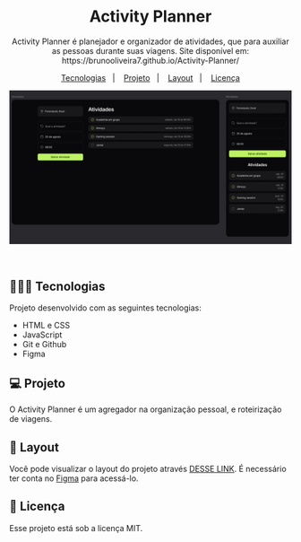 <h1 align="center"> Activity Planner </h1>

<p align="center">
Activity Planner é planejador e organizador de atividades, que para auxiliar as pessoas durante suas viagens. Site disponível em: https://brunooliveira7.github.io/Activity-Planner/
</p>

<p align="center">
  <a href="#-tecnologias">Tecnologias</a>&nbsp;&nbsp;&nbsp;|&nbsp;&nbsp;&nbsp;
  <a href="#-projeto">Projeto</a>&nbsp;&nbsp;&nbsp;|&nbsp;&nbsp;&nbsp;
  <a href="#-layout">Layout</a>&nbsp;&nbsp;&nbsp;|&nbsp;&nbsp;&nbsp;
  <a href="#memo-licença">Licença</a>
</p>

<p align="center">
  <img alt="License" src="https://github.com/brunooliveira7/Activity-Planner/blob/main/assets/Layout%20Activity%20Planner.png">
</p>

<br>

## 🧑🏻‍💻 Tecnologias

Projeto desenvolvido com as seguintes tecnologias:

- HTML e CSS
- JavaScript
- Git e Github
- Figma

## 💻 Projeto

O Activity Planner é um agregador na organização pessoal, e roteirização de viagens.

## 🔖 Layout

Você pode visualizar o layout do projeto através [DESSE LINK](https://www.figma.com/design/I2GJTIQLPQQyT3TFiwtlfP/NLW-Journey-%E2%80%A2-Roteiro-de-Viagem-(Community)?node-id=0-1&m=dev). É necessário ter conta no [Figma](https://figma.com) para acessá-lo.

## :memo: Licença

Esse projeto está sob a licença MIT.
